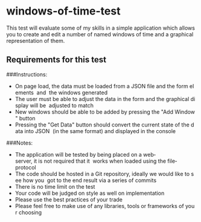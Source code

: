 # windows-of-time-test
This test will evaluate some of my skills in a simple application which allows you to create and edit a number of  named windows of time and a graphical representation of them.
## Requirements for this test

###Instructions:    
 
- On page load, the data must be loaded from a JSON file and the form elements 
and  the windows generated  
- The user must be able to adjust the data in the form and the graphical display will be  adjusted to match  
- New windows should be able to be added by pressing the "Add Window" button  
- Pressing the "Get Data" button should convert the current state of the data into JSON  (in the same format) and displayed in the console    

###Notes:    
- The application will be tested by being placed on a web­server, it is not required that it  works when loaded using the file­protocol  
- The code should be hosted in a Git repository, ideally we would like to see how you  got to the end result via a series of commits  
- There is no time limit on the test  
- Your code will be judged on style as well on implementation  
- Please use the best practices of your trade  
- Please feel free to make use of any libraries, tools or frameworks of your choosing  
